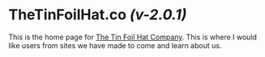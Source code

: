 # TheTinFoilHat.co *(v-2.0.1)*

This is the home page for 
[The Tin Foil Hat Company](https://ttfh.co). 
This is where I would like users from sites we have made to come
and learn about us.
